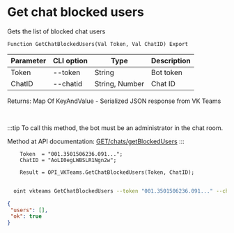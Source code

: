 ﻿---
sidebar_position: 6
---

# Get chat blocked users
 Gets the list of blocked chat users



`Function GetChatBlockedUsers(Val Token, Val ChatID) Export`

  | Parameter | CLI option | Type | Description |
  |-|-|-|-|
  | Token | --token | String | Bot token |
  | ChatID | --chatid | String, Number | Chat ID |

  
  Returns:  Map Of KeyAndValue - Serialized JSON response from VK Teams

<br/>

:::tip
To call this method, the bot must be an administrator in the chat room.

 Method at API documentation: [GET ​/chats​/getBlockedUsers](https://teams.vk.com/botapi/#/chats/get_chats_getBlockedUsers)
:::
<br/>


```bsl title="Code example"
    Token  = "001.3501506236.091...";
    ChatID = "AoLI0egLWBSLR1Ngn2w";

    Result = OPI_VKTeams.GetChatBlockedUsers(Token, ChatID);
```



```sh title="CLI command example"
    
  oint vkteams GetChatBlockedUsers --token "001.3501506236.091..." --chatid "AoLI0egLWBSLR1Ngn2w"

```

```json title="Result"
{
 "users": [],
 "ok": true
}
```

